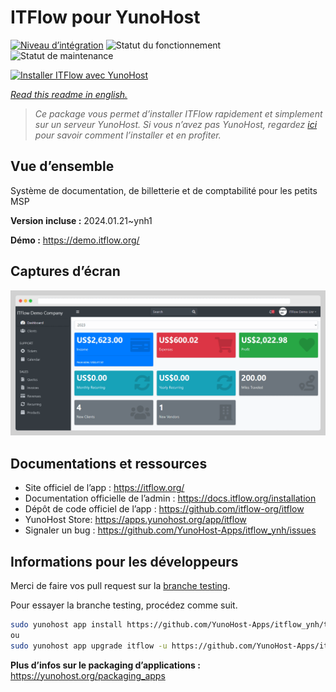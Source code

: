 <!--
N.B.: This README was automatically generated by https://github.com/YunoHost/apps/tree/master/tools/README-generator
It shall NOT be edited by hand.
-->

# ITFlow pour YunoHost

[![Niveau d’intégration](https://dash.yunohost.org/integration/itflow.svg)](https://dash.yunohost.org/appci/app/itflow) ![Statut du fonctionnement](https://ci-apps.yunohost.org/ci/badges/itflow.status.svg) ![Statut de maintenance](https://ci-apps.yunohost.org/ci/badges/itflow.maintain.svg)

[![Installer ITFlow avec YunoHost](https://install-app.yunohost.org/install-with-yunohost.svg)](https://install-app.yunohost.org/?app=itflow)

*[Read this readme in english.](./README.md)*

> *Ce package vous permet d’installer ITFlow rapidement et simplement sur un serveur YunoHost.
Si vous n’avez pas YunoHost, regardez [ici](https://yunohost.org/#/install) pour savoir comment l’installer et en profiter.*

## Vue d’ensemble

Système de documentation, de billetterie et de comptabilité pour les petits MSP

**Version incluse :** 2024.01.21~ynh1

**Démo :** https://demo.itflow.org/

## Captures d’écran

![Capture d’écran de ITFlow](./doc/screenshots/readme.gif)

## Documentations et ressources

* Site officiel de l’app : <https://itflow.org/>
* Documentation officielle de l’admin : <https://docs.itflow.org/installation>
* Dépôt de code officiel de l’app : <https://github.com/itflow-org/itflow>
* YunoHost Store: <https://apps.yunohost.org/app/itflow>
* Signaler un bug : <https://github.com/YunoHost-Apps/itflow_ynh/issues>

## Informations pour les développeurs

Merci de faire vos pull request sur la [branche testing](https://github.com/YunoHost-Apps/itflow_ynh/tree/testing).

Pour essayer la branche testing, procédez comme suit.

``` bash
sudo yunohost app install https://github.com/YunoHost-Apps/itflow_ynh/tree/testing --debug
ou
sudo yunohost app upgrade itflow -u https://github.com/YunoHost-Apps/itflow_ynh/tree/testing --debug
```

**Plus d’infos sur le packaging d’applications :** <https://yunohost.org/packaging_apps>